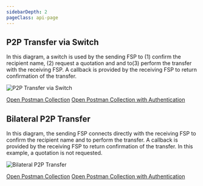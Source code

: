 ```yaml
---
sidebarDepth: 2
pageClass: api-page
---
```


## P2P Transfer via Switch

In this diagram, a switch is used by the sending FSP to (1) confirm the recipient name, (2) request a quotation and  and to(3) perform the transfer with the receiving FSP. A callback is provided by the receiving FSP to return confirmation of the transfer.

![P2P Transfer via Switch](/images/P2P-Transfer-via-Switch.png)

<div class="buttons-holder content-center">
  <a class="btn btn--accent" href="https://documenter.getpostman.com/view/4336524/TWDdjZhR" target="_blank">Open Postman Collection</a>
  <a class="btn btn--accent" href="https://documenter.getpostman.com/view/4336524/TzJoDLNf" target="_blank">Open Postman Collection with Authentication</a>
</div>

## Bilateral P2P Transfer

In this diagram, the sending FSP connects directly with the receiving FSP to confirm the recipient name and to perform the transfer. A callback is provided by the receiving FSP to return confirmation of the transfer. In this example, a quotation is not requested.

![Bilateral P2P Transfer](/images/Bilateral-P2P-Transfer.png)

<div class="buttons-holder content-center">
  <a class="btn btn--accent" href="https://documenter.getpostman.com/view/4336524/TzCLAUy2" target="_blank">Open Postman Collection</a>
  <a class="btn btn--accent" href="https://documenter.getpostman.com/view/4336524/TzJoDLDt" target="_blank">Open Postman Collection with Authentication</a>
</div>